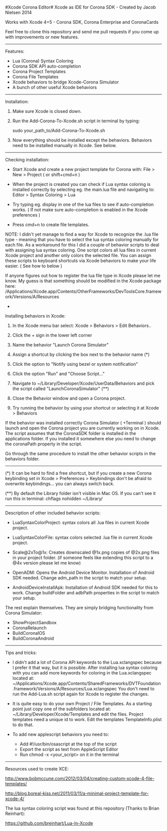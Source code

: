 #Xcode Corona Editor#
Xcode as IDE for Corona SDK - Created by Jacob Nielsen 2014

Works with Xcode 4+5 - Corona SDK, Corona Enterprise and CoronaCards

Feel free to clone this repository and send me pull requests if you come up with improvements or new features.

--------------------------------------------------------------

Features:

- Lua (Corona) Syntax Coloring
- Corona SDK API auto-completion
- Corona Project Templates
- Corona File Templates
- Xcode behaviors to bridge Xcode-Corona Simulator
- A bunch of other useful Xcode behaviors


--------------------------------------------------------------
Installation:

1.	Make sure Xcode is closed down.

2.	Run the Add-Corona-To-Xcode.sh script in terminal by typing:
	
	sudo your_path_to/Add-Corona-To-Xcode.sh

3.	Now everything should be installed except the behaviors. 
	Behaviors need to be installed manually in Xcode. See below.


--------------------------------------------------------------
Checking installation:

*	Start Xcode and create a new project template for Corona with:
	File > New > Project ( or shift+cmd+n )

*	When the project is created you can check if Lua syntax coloring is installed correctly
	by selecting eg. the main.lua file and navigating to: Editor > Syntax Coloring > Lua

*	Try typing eg. display in one of the lua files to see if auto-completion works.
	( If not make sure auto-completion is enabled in the Xcode preferences )

*	Press cmd+n to create file templates.

NOTE: I didn't yet manage to find a way for Xcode to recognize the .lua file type - meaning
that you have to select the lua syntax coloring manually for each file. As a workaround for this I did a couple of behavior scripts to deal with assigning lua syntax coloring. One script colors all lua files in current Xcode project and another only colors the selected file. You can assign these scripts to keyboard shortcuts via Xcode behaviors to make your life easier. ( See how to below )

If anyone figures out how to register the lua file type in Xcode please let me know. My guess is that something should be modified in the Xcode package here: /Applications/Xcode.app/Contents/OtherFrameworks/DevToolsCore.framework/Versions/A/Resources


-
Installing behaviors in Xcode:

1.	In the Xcode menu bar select: Xcode > Behaviors > Edit Behaviors..

2.	Click the + sign in the lower left corner

3.	Name the behavior "Launch Corona Simulator"

4.	Assign a shortcut by clicking the box next to the behavior name (*)

5.	Click the option to "Notify using bezel or system notification"

6.	Click the option "Run" and "Choose Script..."

7.	Navigate to ~/Library/Developer/Xcode/UserData/Behaviors 
	and pick the script called "LaunchCoronaSimulator" (**)

8.	Close the Behavior window and open a Corona project.

9.	Try running the behavior by using your shortcut or selecting it at Xcode > Behaviors

If the behavior was installed correctly Corona Simulator ( +Terminal ) should launch and open the Corona project you are currently working on in Xcode. The script assumes that the CoronaSDK folder is installed in the applications folder. If you installed it somewhere else you need to change the coronaPath property in the script.

Go through the same procedure to install the other behavior scripts in the behaviors folder.

------
(*) It can be hard to find a free shortcut, but if you create a new Corona keybinding set in Xcode > Preferences > Keybindings don't be afraid to overwrite keybindings... you can always switch back.

(**) By default the Library folder isn't visible in Mac OS. If you can't see it run this in terminal: chflags nohidden ~/Library/


--------------------------------------------------------------
Description of other included behavior scripts:

* LuaSyntaxColorProject: syntax colors all .lua files in current Xcode project.
* LuaSyntaxColorFile: syntax colors selected .lua file in current Xcode project.

* Scale@2xTo@1x: Creates downscaled @1x.png copies of @2x.png files in your project folder.
  (if someone feels like extending this script to a @4x version please let me know)

* OpenADM: Opens the Android Device Monitor. Installation of Android SDK needed. Change adm_path in the script to match your setup.

* AndroidDeviceInstallApk: Installation of Android SDK needed for this to work. Change buildFolder and adbPath properties in the script to match your setup.

The rest explain themselves. They are simply bridging functionality from Corona Simulator:

* ShowProjectSandbox
* CoronaRelaunch
* BuildCoronaIOS
* BuildCoronaAndroid


--------------------------------------------------------------
Tips and tricks:

* I didn't add a lot of Corona API keywords to the Lua.xclangspec because I prefer it that way, but it is possible.
  After installing lua syntax coloring with you can add more keywords for coloring in the Lua.xclangspec located at: 
  ~/Applications/Xcode.app/Contents/SharedFrameworks/DVTFoundation.framework/Versions/A/Resources/Lua.xclangspec 
  You don't need to run the Add-Lua.sh script again for Xcode to register the changes.

* It is quite easy to do your own Project / File Templates. As a starting point just copy one of the subfolders located at:
  ~/Library/Developer/Xcode/Templates and edit the files. Project templates need a unique id to work. Edit the templates
  TemplateInfo.plist to do that.

* To add new applescript behaviors you need to:
  - Add #!/usr/bin/osascript at the top of the script
  - Export the script as text from AppleScript Editor
  - Run chmod -x <your_script> on it in the terminal


--------------------------------------------------------------
Resources used to create XCE:

http://www.bobmccune.com/2012/03/04/creating-custom-xcode-4-file-templates/

http://blog.boreal-kiss.net/2011/03/11/a-minimal-project-template-for-xcode-4/

The lua syntax coloring script was found at this repository (Thanks to Brian Reinhart):

https://github.com/breinhart/Lua-In-Xcode
